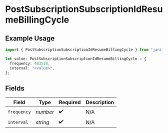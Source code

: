 # PostSubscriptionSubscriptionIdResumeBillingCycle

## Example Usage

```typescript
import { PostSubscriptionSubscriptionIdResumeBillingCycle } from "jani-payments/models/operations";

let value: PostSubscriptionSubscriptionIdResumeBillingCycle = {
  frequency: 483518,
  interval: "<value>",
};
```

## Fields

| Field              | Type               | Required           | Description        |
| ------------------ | ------------------ | ------------------ | ------------------ |
| `frequency`        | *number*           | :heavy_check_mark: | N/A                |
| `interval`         | *string*           | :heavy_check_mark: | N/A                |